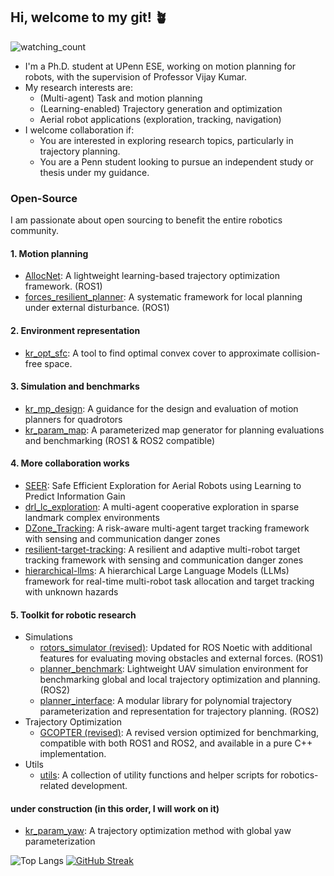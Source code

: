 ## Hi, welcome to my git! :potted_plant:

<img src="https://komarev.com/ghpvc/?username=yuwei-wu&color=brightgreen" alt="watching_count" />


- I'm a Ph.D. student at UPenn ESE, working on motion planning for robots, with the supervision of Professor Vijay Kumar.
- My research interests are:
  - (Multi-agent) Task and motion planning
  - (Learning-enabled) Trajectory generation and optimization
  - Aerial robot applications (exploration, tracking, navigation)
- I welcome collaboration if:
  - You are interested in exploring research topics, particularly in trajectory planning.
  - You are a Penn student looking to pursue an independent study or thesis under my guidance.
  
### Open-Source

I am passionate about open sourcing to benefit the entire robotics community.

#### 1. Motion planning 

- [AllocNet](https://github.com/KumarRobotics/AllocNet): A lightweight learning-based trajectory optimization framework. (ROS1)
- [forces_resilient_planner](https://github.com/ZJU-FAST-Lab/forces_resilient_planner): A systematic framework for local planning under external disturbance. (ROS1)

#### 2. Environment representation

- [kr_opt_sfc](https://github.com/KumarRobotics/kr_opt_sfc): A tool to find optimal convex cover to approximate collision-free space.

#### 3. Simulation and benchmarks

- [kr_mp_design](https://github.com/KumarRobotics/kr_mp_design): A guidance for the design and evaluation of motion planners for quadrotors
- [kr_param_map](https://github.com/KumarRobotics/kr_param_map): A parameterized map generator for planning evaluations and benchmarking (ROS1 & ROS2 compatible)

#### 4. More collaboration works 

- [SEER](https://github.com/tyuezhan/SEER): Safe Efficient Exploration for Aerial Robots using Learning to Predict Information Gain
- [drl_lc_exploration](https://github.com/M4D-SC1ENTIST/drl_lc_exploration): A multi-agent cooperative exploration in sparse landmark complex environments
- [DZone_Tracking](https://github.com/Zhourobotics/DZone_Tracking): A risk-aware multi-agent target tracking framework with sensing and communication danger zones
- [resilient-target-tracking](https://github.com/Zhourobotics/resilient-target-tracking): A resilient and adaptive multi-robot target tracking framework with sensing and communication danger zones
- [hierarchical-llms](https://github.com/Zhourobotics/hierarchical-llms): A hierarchical Large Language Models (LLMs) framework for real-time multi-robot task allocation and target tracking with unknown hazards

#### 5. Toolkit for robotic research

- Simulations
   - [rotors_simulator (revised)](https://github.com/yuwei-wu/rotors_simulator): Updated for ROS Noetic with additional features for evaluating moving obstacles and external forces. (ROS1)
   - [planner_benchmark](https://github.com/yuwei-wu/planner_benchmark): Lightweight UAV simulation environment for benchmarking global and local trajectory optimization and planning. (ROS2)
   - [planner_interface](https://github.com/yuwei-wu/planner_interface): A modular library for polynomial trajectory parameterization and representation for trajectory planning. (ROS2)
- Trajectory Optimization
   - [GCOPTER (revised)](https://github.com/yuwei-wu/GCOPTER): A revised version optimized for benchmarking, compatible with both ROS1 and ROS2, and available in a pure C++ implementation.
- Utils
   - [utils](https://github.com/yuwei-wu/utils): A collection of utility functions and helper scripts for robotics-related development.


#### under construction (in this order, I will work on it)

- [kr_param_yaw](https://github.com/KumarRobotics/kr_param_yaw): A trajectory optimization method with global yaw parameterization



![Top Langs](https://github-readme-stats.vercel.app/api/top-langs/?username=yuwei-wu&layout=compact&hide=Makefile,HTML&langs_count=6&theme=nightowl&line_height=60)
[![GitHub Streak](https://streak-stats.demolab.com/?user=yuwei-wu&theme=bear)](https://git.io/streak-stats)
